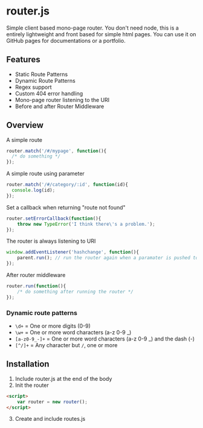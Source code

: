 # router.js

Simple client based mono-page router. You don't need node, this is a entirely lightweight and front based for simple html pages. You can use it on GitHub pages for documentations or a portfolio.

## Features

* Static Route Patterns
* Dynamic Route Patterns
* Regex support
* Custom 404 error handling
* Mono-page router listening to the URI
* Before and after Router Middleware

## Overview

A simple route

~~~ js
router.match('/#/mypage', function(){
  /* do something */
});
~~~

A simple route using parameter

~~~ js
router.match('/#/category/:id', function(id){
  console.log(id);
});
~~~

Set a callback when returning "route not found"

~~~ js
router.setErrorCallback(function(){
    throw new TypeError('I think there\'s a problem.');
});
~~~

The router is always listening to URI

~~~ js
window.addEventListener('hashchange', function(){
    parent.run(); // run the router again when a paramater is pushed to the URI
});
~~~

After router middleware

~~~ js
router.run(function(){
    /* do something after running the router */
});
~~~

### Dynamic route patterns

- `\d+` = One or more digits (0-9)
- `\w+` = One or more word characters (a-z 0-9 _)
- `[a-z0-9_-]+` = One or more word characters (a-z 0-9 _) and the dash (-)
- `[^/]+` = Any character but `/`, one or more

## Installation

1. Include router.js at the end of the body
2. Init the router
~~~ html
<script>
    var router = new router();
</script>
~~~
3. Create and include routes.js
